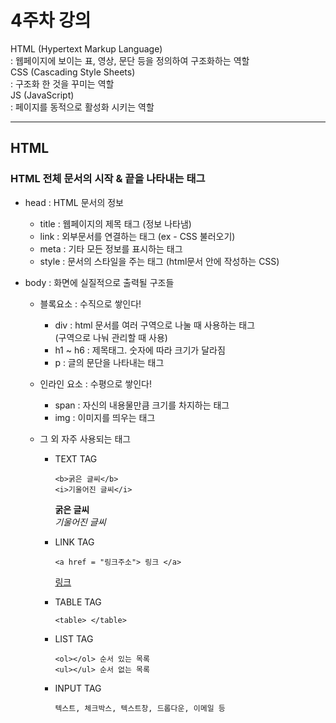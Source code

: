 4주차 강의
=
HTML (Hypertext Markup Language)  
: 웹페이지에 보이는 표, 영상, 문단 등을 정의하여 구조화하는 역할  
CSS (Cascading Style Sheets)  
: 구조화 한 것을 꾸미는 역할  
JS (JavaScript)  
: 페이지를 동적으로 활성화 시키는 역할  

----------------------------------------------
HTML
-
### HTML 전체 문서의 시작 & 끝을 나타내는 태그
- head : HTML 문서의 정보
  - title : 웹페이지의 제목 태그 (정보 나타냄)
  - link : 외부문서를 연결하는 태그 (ex - CSS 불러오기)
  - meta : 기타 모든 정보를 표시하는 태그
  - style : 문서의 스타일을 주는 태그 (html문서 안에 작성하는 CSS)

- body : 화면에 실질적으로 출력될 구조들
  - 블록요소 : 수직으로 쌓인다! 
    - div : html 문서를 여러 구역으로 나눌 때 사용하는 태그  
    (구역으로 나눠 관리할 때 사용)
    - h1 ~ h6 : 제목태그. 숫자에 따라 크기가 달라짐
    - p : 글의 문단을 나타내는 태그

  - 인라인 요소 : 수평으로 쌓인다!
    - span : 자신의 내용물만큼 크기를 차지하는 태그
    - img : 이미지를 띄우는 태그

  - 그 외 자주 사용되는 태그
    - TEXT TAG
      ```
      <b>굵은 글씨</b>
      <i>기울어진 글씨</i>
      ```
      <b>굵은 글씨</b>  
      <i>기울어진 글씨</i>

    - LINK TAG
      ```
      <a href = "링크주소"> 링크 </a>
      ```
      <a href = "링크주소"> 링크 </a> 
    
    - TABLE TAG
      ```
      <table> </table>
      ```
    
    - LIST TAG
      ```
      <ol></ol> 순서 있는 목록
      <ul></ul> 순서 없는 목록
      ```

    - INPUT TAG
      ```
      텍스트, 체크박스, 텍스트창, 드롭다운, 이메일 등
      ```